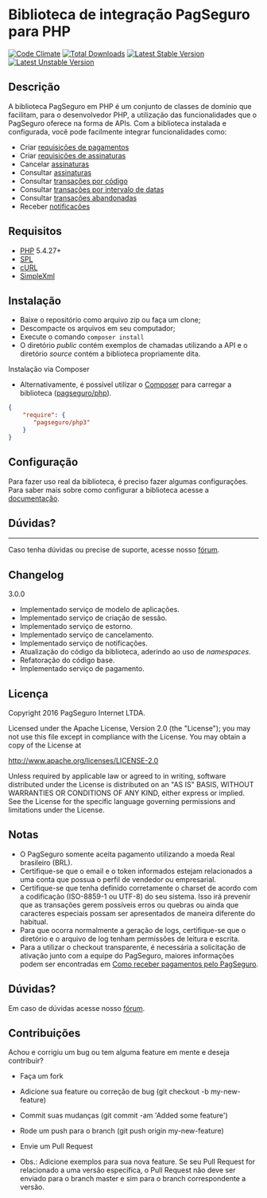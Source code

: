Biblioteca de integração PagSeguro para PHP
===========================================

[![Code Climate](https://codeclimate.com/github/pagseguro/php/badges/gpa.svg)](https://codeclimate.com/github/pagseguro/php)
[![Total Downloads](https://poser.pugx.org/pagseguro/php/d/total.svg)](https://packagist.org/packages/pagseguro/php)
[![Latest Stable Version](https://poser.pugx.org/pagseguro/php/v/stable.svg)](https://packagist.org/packages/pagseguro/php)
[![Latest Unstable Version](https://poser.pugx.org/pagseguro/php/v/unstable.svg)](https://packagist.org/packages/pagseguro/php)

Descrição
---------

A biblioteca PagSeguro em PHP é um conjunto de classes de domínio que facilitam, para o desenvolvedor PHP, a utilização das funcionalidades que o PagSeguro oferece na forma de APIs. Com a biblioteca instalada e configurada, você pode facilmente integrar funcionalidades como:

 - Criar [requisições de pagamentos]
 - Criar [requisições de assinaturas]
 - Cancelar [assinaturas]
 - Consultar [assinaturas]
 - Consultar [transações por código]
 - Consultar [transações por intervalo de datas]
 - Consultar [transações abandonadas]
 - Receber [notificações]


Requisitos
----------

 - [PHP] 5.4.27+
 - [SPL]
 - [cURL]
 - [SimpleXml]


Instalação
----------

 - Baixe o repositório como arquivo zip ou faça um clone;
 - Descompacte os arquivos em seu computador;
 - Execute o comando ```composer install```
 - O diretório *public* contém exemplos de chamadas utilizando a API e o diretório *source* contém a biblioteca propriamente dita.

Instalação via Composer

- Alternativamente, é possível utilizar o [Composer] para carregar a biblioteca ([pagseguro/php]).
```composer.json
{
    "require": {
       "pagseguro/php3"
    }
}
```


Configuração
------------

Para fazer uso real da biblioteca, é preciso fazer algumas configurações. 
Para saber mais sobre como configurar a biblioteca acesse a [documentação](/public/Configuration/README.md).


Dúvidas?
----------
---
Caso tenha dúvidas ou precise de suporte, acesse nosso [fórum].


Changelog
---------

3.0.0
 - Implementado serviço de modelo de aplicações.
 - Implementado serviço de criação de sessão.
 - Implementado serviço de estorno.
 - Implementado serviço de cancelamento.
 - Implementado serviço de notificações.
 - Atualização do código da biblioteca, aderindo ao uso de *namespaces*.
 - Refatoração do código base.
 - Implementado serviço de pagamento.


Licença
-------

Copyright 2016 PagSeguro Internet LTDA.

Licensed under the Apache License, Version 2.0 (the "License"); you may not use this file except in compliance with the License. You may obtain a copy of the License at

http://www.apache.org/licenses/LICENSE-2.0

Unless required by applicable law or agreed to in writing, software distributed under the License is distributed on an "AS IS" BASIS, WITHOUT WARRANTIES OR CONDITIONS OF ANY KIND, either express or implied. See the License for the specific language governing permissions and limitations under the License.


Notas
-----

 - O PagSeguro somente aceita pagamento utilizando a moeda Real brasileiro (BRL).
 - Certifique-se que o email e o token informados estejam relacionados a uma conta que possua o perfil de vendedor ou empresarial.
 - Certifique-se que tenha definido corretamente o charset de acordo com a codificação (ISO-8859-1 ou UTF-8) do seu sistema. Isso irá prevenir que as transações gerem possíveis erros ou quebras ou ainda que caracteres especiais possam ser apresentados de maneira diferente do habitual.
 - Para que ocorra normalmente a geração de logs, certifique-se que o diretório e o arquivo de log tenham permissões de leitura e escrita.
 - Para a utilizar o checkout transparente, é necessária a solicitação de ativação junto com a equipe do PagSeguro, maiores informações podem ser encontradas em [Como receber pagamentos pelo PagSeguro].


Dúvidas?
----------

Em caso de dúvidas acesse nosso [fórum].


Contribuições
-------------

Achou e corrigiu um bug ou tem alguma feature em mente e deseja contribuir?

* Faça um fork
* Adicione sua feature ou correção de bug (git checkout -b my-new-feature)
* Commit suas mudanças (git commit -am 'Added some feature')
* Rode um push para o branch (git push origin my-new-feature)
* Envie um Pull Request
* Obs.: Adicione exemplos para sua nova feature. Se seu Pull Request for relacionado a uma versão específica, o Pull Request não deve ser enviado para o branch master e sim para o branch correspondente a versão.


  [requisições de assinaturas]: http://download.uol.com.br/pagseguro/docs/pagseguro-assinatura-automatica.pdf
  [assinaturas]: http://download.uol.com.br/pagseguro/docs/pagseguro-assinatura-automatica.pdf
  [requisições de pagamentos]: https://pagseguro.uol.com.br/v2/guia-de-integracao/api-de-pagamentos.html
  [notificações]: https://pagseguro.uol.com.br/v3/guia-de-integracao/api-de-notificacoes.html
  [Checkout Transparente]: https://pagseguro.uol.com.br/receba-pagamentos.jhtml#checkout-transparent
  [transações por código]: https://pagseguro.uol.com.br/v3/guia-de-integracao/consulta-de-transacoes-por-codigo.html
  [transações por intervalo de datas]: https://pagseguro.uol.com.br/v2/guia-de-integracao/consulta-de-transacoes-por-intervalo-de-datas.html
  [transações abandonadas]: https://pagseguro.uol.com.br/v2/guia-de-integracao/consulta-de-transacoes-abandonadas.html
  [fórum]: http://forum.pagseguro.uol.com.br/
  [PHP]: http://www.php.net/
  [SPL]: http://php.net/manual/en/book.spl.php
  [cURL]: http://php.net/manual/en/book.curl.php
  [SimpleXml]: http://php.net/manual/en/book.simplexml.php
  [GitHub]: https://github.com/pagseguro/php/
  [documentação oficial]: https://pagseguro.uol.com.br/v2/guia-de-integracao/tutorial-da-biblioteca-pagseguro-em-php.html
  [Composer]: https://getcomposer.org
  [pagseguro/php]: https://packagist.org/packages/pagseguro/php
  [Como receber pagamentos pelo PagSeguro]: https://pagseguro.uol.com.br/receba-pagamentos.jhtml#checkout-transparent


